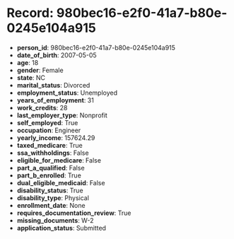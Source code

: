 # Record: 980bec16-e2f0-41a7-b80e-0245e104a915

- **person_id**: 980bec16-e2f0-41a7-b80e-0245e104a915
- **date_of_birth**: 2007-05-05
- **age**: 18
- **gender**: Female
- **state**: NC
- **marital_status**: Divorced
- **employment_status**: Unemployed
- **years_of_employment**: 31
- **work_credits**: 28
- **last_employer_type**: Nonprofit
- **self_employed**: True
- **occupation**: Engineer
- **yearly_income**: 157624.29
- **taxed_medicare**: True
- **ssa_withholdings**: False
- **eligible_for_medicare**: False
- **part_a_qualified**: False
- **part_b_enrolled**: True
- **dual_eligible_medicaid**: False
- **disability_status**: True
- **disability_type**: Physical
- **enrollment_date**: None
- **requires_documentation_review**: True
- **missing_documents**: W-2
- **application_status**: Submitted